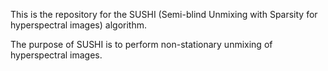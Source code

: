 This is the repository for the SUSHI (Semi-blind Unmixing with Sparsity for hyperspectral images) algorithm.

The purpose of SUSHI is to perform non-stationary unmixing of hyperspectral images.
